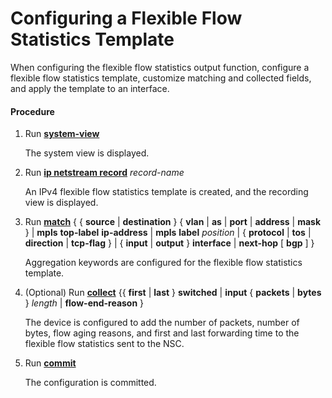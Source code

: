 Configuring a Flexible Flow Statistics Template
===============================================

When configuring the flexible flow statistics output function, configure a flexible flow statistics template, customize matching and collected fields, and apply the template to an interface.

#### Procedure

1. Run [**system-view**](cmdqueryname=system-view)
   
   
   
   The system view is displayed.
2. Run [**ip netstream record**](cmdqueryname=ip+netstream+record) *record-name*
   
   
   
   An IPv4 flexible flow statistics template is created, and the recording view is displayed.
3. Run [**match**](cmdqueryname=match) { { **source** | **destination** } { **vlan** | **as** | **port** | **address** | **mask** } | **mpls** **top-label** **ip-address** | **mpls** **label** *position* | { **protocol** | **tos** | **direction** | **tcp-flag** } | { **input** | **output** } **interface** | **next-hop** [ **bgp** ] }
   
   
   
   Aggregation keywords are configured for the flexible flow statistics template.
4. (Optional) Run [**collect**](cmdqueryname=collect) {{ **first** | **last** } **switched** | **input** { **packets** | **bytes** } *length* | **flow-end-reason** }
   
   
   
   The device is configured to add the number of packets, number of bytes, flow aging reasons, and first and last forwarding time to the flexible flow statistics sent to the NSC.
5. Run [**commit**](cmdqueryname=commit)
   
   
   
   The configuration is committed.